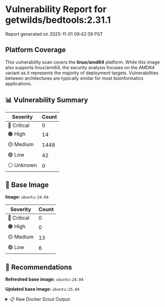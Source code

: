 # Vulnerability Report for getwilds/bedtools:2.31.1

Report generated on 2025-11-01 09:42:39 PST

## Platform Coverage

This vulnerability scan covers the **linux/amd64** platform. While this image also supports linux/arm64, the security analysis focuses on the AMD64 variant as it represents the majority of deployment targets. Vulnerabilities between architectures are typically similar for most bioinformatics applications.

## 📊 Vulnerability Summary

| Severity | Count |
|----------|-------|
| 🔴 Critical | 0 |
| 🟠 High | 14 |
| 🟡 Medium | 1448 |
| 🟢 Low | 42 |
| ⚪ Unknown | 0 |

## 🐳 Base Image

**Image:** `ubuntu:24.04`

| Severity | Count |
|----------|-------|
| 🔴 Critical | 0 |
| 🟠 High | 0 |
| 🟡 Medium | 13 |
| 🟢 Low | 6 |

## 🔄 Recommendations

**Refreshed base image:** `ubuntu:24.04`

**Updated base image:** `ubuntu:25.04`

<details>
<summary>📋 Raw Docker Scout Output</summary>

```text
Target               │  getwilds/bedtools:2.31.1  │    0C    14H   1448M    42L   
    digest             │  7ccc610a71d8                      │                               
  Base image           │  ubuntu:24.04                      │    0C     0H    13M     6L    
  Refreshed base image │  ubuntu:24.04                      │    0C     0H     2M     5L    
                       │                                    │                 -11     -1    
  Updated base image   │  ubuntu:25.04                      │    0C     0H     2M     4L    
                       │                                    │                 -11     -2    

What's next:
    View vulnerabilities → docker scout cves getwilds/bedtools:2.31.1
    View base image update recommendations → docker scout recommendations getwilds/bedtools:2.31.1
    Include policy results in your quickview by supplying an organization → docker scout quickview getwilds/bedtools:2.31.1 --org <organization>
```
</details>
